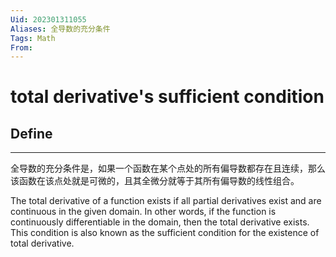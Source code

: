 ```yaml
---
Uid: 202301311055
Aliases: 全导数的充分条件
Tags: Math
From: 
---
```

# total derivative's sufficient condition


## Define
---

全导数的充分条件是，如果一个函数在某个点处的所有偏导数都存在且连续，那么该函数在该点处就是可微的，且其全微分就等于其所有偏导数的线性组合。

The total derivative of a function exists if all partial derivatives exist and are continuous in the given domain. In other words, if the function is continuously differentiable in the domain, then the total derivative exists. This condition is also known as the sufficient condition for the existence of total derivative.